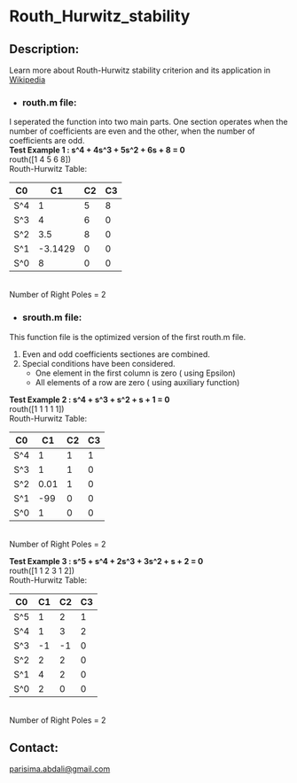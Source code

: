 # Routh_Hurwitz_stability
## Description:
Learn more about Routh-Hurwitz stability criterion and its application in [Wikipedia](https://en.wikipedia.org/wiki/Routh%E2%80%93Hurwitz_stability_criterion ) <br>
- ### routh.m file: <br>
I seperated the function into two main parts. One section operates when the number of coefficients are even and the other, when the number of coefficients are odd. <br>
**Test Example 1 : s^4 + 4s^3 + 5s^2 + 6s + 8 = 0** <br>
routh([1 4 5 6 8]) <br>
Routh-Hurwitz Table: <br>

|C0|C1|C2|C3|
|---|---|---|---|
S^4| 1 | 5 | 8 |
S^3| 4 | 6 | 0 |
S^2| 3.5 | 8 | 0 |
S^1| -3.1429 | 0 | 0 |
S^0| 8 | 0 | 0 |
 <br>
 Number of Right Poles = 2 <br>
 
- ### srouth.m file:
This function file is the optimized version of the first routh.m file. 
  1. Even and odd coefficients sectiones are combined. 
  2. Special conditions have been considered. 
     - One element in the first column is zero ( using Epsilon)
     - All elements of a row are zero ( using auxiliary function)

**Test Example 2 : s^4 + s^3 + s^2 + s + 1 = 0** <br>
routh([1 1 1 1 1]) <br>
Routh-Hurwitz Table: <br>

|C0|C1|C2|C3|
|---|---|---|---|
S^4| 1 | 1 | 1 |
S^3| 1 | 1 | 0 |
S^2| 0.01 | 1 | 0 |
S^1| -99 | 0 | 0 |
S^0| 1 | 0 | 0 |
 <br>
 Number of Right Poles = 2 <br>
 
**Test Example 3 : s^5 + s^4 + 2s^3 + 3s^2 + s + 2 = 0** <br>
routh([1 1 2 3 1 2]) <br>
Routh-Hurwitz Table: <br>

|C0|C1|C2|C3|
|---|---|---|---|
S^5| 1 | 2 | 1 |
S^4| 1 | 3 | 2 |
S^3| -1 | -1 | 0 |
S^2| 2 | 2 | 0 |
S^1| 4 | 2 | 0 |
S^0| 2 | 0 | 0 |
 <br>
 Number of Right Poles = 2

## Contact:
parisima.abdali@gmail.com

